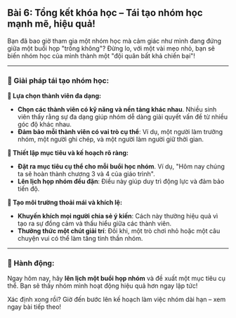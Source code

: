 ## Bài 6: Tổng kết khóa học – Tái tạo nhóm học mạnh mẽ, hiệu quả!

Bạn đã bao giờ tham gia một nhóm học mà cảm giác như mình đang đứng giữa một buổi họp "trống không"? Đừng lo, với một vài mẹo nhỏ, bạn sẽ biến nhóm học của mình thành một "đội quân bất khả chiến bại"!

---

### 📌 Giải pháp tái tạo nhóm học:

**🔹 Lựa chọn thành viên đa dạng:**
- **Chọn các thành viên có kỹ năng và nền tảng khác nhau**. Nhiều sinh viên thấy rằng sự đa dạng giúp nhóm dễ dàng giải quyết vấn đề từ nhiều góc độ khác nhau.
- **Đảm bảo mỗi thành viên có vai trò cụ thể**: Ví dụ, một người làm trưởng nhóm, một người ghi chép, và một người làm người giữ thời gian.

**🔹 Thiết lập mục tiêu và kế hoạch rõ ràng:**
- **Đặt ra mục tiêu cụ thể cho mỗi buổi học nhóm**. Ví dụ, "Hôm nay chúng ta sẽ hoàn thành chương 3 và 4 của giáo trình".
- **Lên lịch họp nhóm đều đặn**: Điều này giúp duy trì động lực và đảm bảo tiến độ.

**🔹 Tạo môi trường thoải mái và khích lệ:**
- **Khuyến khích mọi người chia sẻ ý kiến**: Cách này thường hiệu quả vì tạo ra sự đồng cảm và thấu hiểu giữa các thành viên.
- **Thưởng thức một chút giải trí**: Đôi khi, một trò chơi nhỏ hoặc một câu chuyện vui có thể làm tăng tinh thần nhóm.

---

### 🚀 Hành động:

Ngay hôm nay, hãy **lên lịch một buổi họp nhóm** và đề xuất một mục tiêu cụ thể. Bạn sẽ thấy nhóm mình hoạt động hiệu quả hơn ngay lập tức!

Xác định xong rồi? Giờ đến bước lên kế hoạch làm việc nhóm dài hạn – xem ngay bài tiếp theo!
